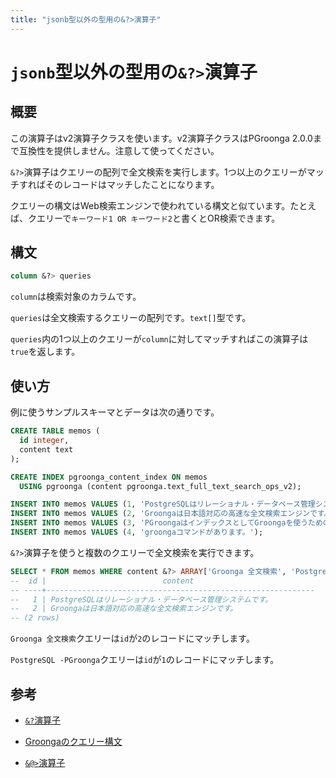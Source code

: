 ```yaml
---
title: "jsonb型以外の型用の&?>演算子"
---
```


# `jsonb`型以外の型用の`&?>`演算子

## 概要

この演算子はv2演算子クラスを使います。v2演算子クラスはPGroonga 2.0.0まで互換性を提供しません。注意して使ってください。

`&?>`演算子はクエリーの配列で全文検索を実行します。1つ以上のクエリーがマッチすればそのレコードはマッチしたことになります。

クエリーの構文はWeb検索エンジンで使われている構文と似ています。たとえば、クエリーで`キーワード1 OR キーワード2`と書くとOR検索できます。

## 構文

```sql
column &?> queries
```

`column`は検索対象のカラムです。

`queries`は全文検索するクエリーの配列です。`text[]`型です。

`queries`内の1つ以上のクエリーが`column`に対してマッチすればこの演算子は`true`を返します。

## 使い方

例に使うサンプルスキーマとデータは次の通りです。

```sql
CREATE TABLE memos (
  id integer,
  content text
);

CREATE INDEX pgroonga_content_index ON memos
  USING pgroonga (content pgroonga.text_full_text_search_ops_v2);
```

```sql
INSERT INTO memos VALUES (1, 'PostgreSQLはリレーショナル・データベース管理システムです。');
INSERT INTO memos VALUES (2, 'Groongaは日本語対応の高速な全文検索エンジンです。');
INSERT INTO memos VALUES (3, 'PGroongaはインデックスとしてGroongaを使うためのPostgreSQLの拡張機能です。');
INSERT INTO memos VALUES (4, 'groongaコマンドがあります。');
```

`&?>`演算子を使うと複数のクエリーで全文検索を実行できます。

```sql
SELECT * FROM memos WHERE content &?> ARRAY['Groonga 全文検索', 'PostgreSQL -PGroonga'];
--  id |                          content                           
-- ----+------------------------------------------------------------
--   1 | PostgreSQLはリレーショナル・データベース管理システムです。
--   2 | Groongaは日本語対応の高速な全文検索エンジンです。
-- (2 rows)
```

`Groonga 全文検索`クエリーは`id`が`2`のレコードにマッチします。

`PostgreSQL -PGroonga`クエリーは`id`が`1`のレコードにマッチします。

## 参考

  * [`&?`演算子](query-v2.html)

  * [Groongaのクエリー構文](http://groonga.org/ja/docs/reference/grn_expr/query_syntax.html)

  * [`&@>`演算子](match-contain-v2.html)
